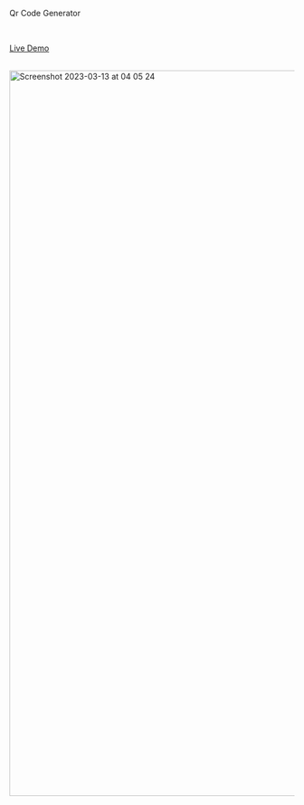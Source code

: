 Qr Code Generator

<br>


<a target="_blank" href="https://qr-code-generator-aras.netlify.app/">Live Demo</a>

<br>

<img width="1282" alt="Screenshot 2023-03-13 at 04 05 24" src="https://user-images.githubusercontent.com/90329517/224586334-d4f3e772-dd9c-4f47-b2f6-78bf917dc8c9.png">
